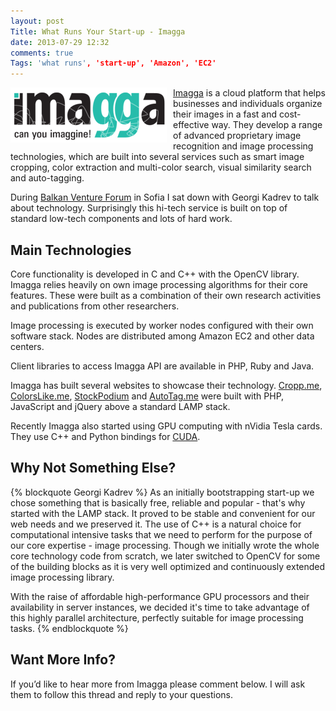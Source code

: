 ```yaml
---
layout: post
Title: What Runs Your Start-up - Imagga
date: 2013-07-29 12:32
comments: true
Tags: 'what runs', 'start-up', 'Amazon', 'EC2'
---
```


<img src="/images/startup/imagga.png" alt="Imagga" style="float:left; margin-right:10px;" />

[Imagga](http://imagga.com/) is a cloud platform that helps businesses and 
individuals organize their images in a fast and cost-effective way. They 
develop a range of advanced proprietary image recognition and image processing
technologies, which are built into several services such as smart image
cropping, color extraction and multi-color search, visual similarity search and
auto-tagging.

During 
[Balkan Venture Forum](/blog/2013/05/23/balkan-venture-forum-sofia-post-mortem/)
in Sofia I sat down with Georgi Kadrev to talk about technology.
Surprisingly this hi-tech service is built on top of standard low-tech components
and lots of hard work.

Main Technologies
-----------------

Core functionality is developed in C and C++ with the OpenCV library. 
Imagga relies heavily on own image processing algorithms for their core
features. These were built as a combination of their own research activities
and publications from other researchers.

Image processing is executed by worker nodes configured with their own
software stack. Nodes are distributed among Amazon EC2 and other data centers.

Client libraries to access Imagga API are available in PHP, Ruby and Java.

Imagga has built several websites to showcase their technology.
[Cropp.me](http://cropp.me/), [ColorsLike.me](http://colorslike.me/),
[StockPodium](http://www.stockpodium.com) and [AutoTag.me](http://autotag.me/)
were built with PHP, JavaScript and jQuery above a standard LAMP stack.

Recently Imagga also started using GPU computing with nVidia Tesla cards.
They use C++ and Python bindings for
[CUDA](https://developer.nvidia.com/what-cuda).

Why Not Something Else?
-----------------------

{% blockquote Georgi Kadrev %}
As an initially bootstrapping start-up we chose something that is basically free,
reliable and popular - that's why started with the LAMP stack. It proved to be
stable and convenient for our web needs and we preserved it.
The use of C++ is a natural choice for computational intensive tasks that we
need to perform for the purpose of our core expertise - image processing. 
Though we initially wrote the whole core technology code from scratch, we later
switched to OpenCV for some of the building blocks as it is very well optimized
and continuously extended image processing library.

With the raise of affordable high-performance GPU processors and their availability
in server instances, we decided it's time to take advantage of this highly parallel
architecture, perfectly suitable for image processing tasks.
{% endblockquote %}

Want More Info?
---------------

If you’d like to hear more from Imagga please comment below.
I will ask them to follow this thread and reply to your questions.
